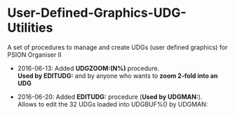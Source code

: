 # User-Defined-Graphics-UDG-Utilities
A set of procedures to manage and create UDGs (user defined graphics) for PSION Organiser II

* 2016-06-13: Added **UDGZOOM:(N%)** procedure.<br>**Used by EDITUDG:** and by anyone who wants to **zoom 2-fold into an UDG**

* 2016-06-20: Added **EDITUDG:** procedure (**Used by UDGMAN:**).<br>Allows to edit the 32 UDGs loaded into UDGBUF%() by UDGMAN:


